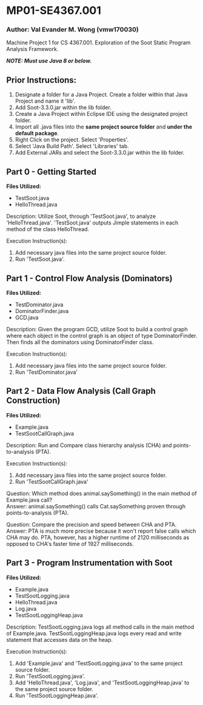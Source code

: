 # MP01-SE4367.001
### **Author:** Val Evander M. Wong (vmw170030)
Machine Project 1 for CS 4367.001. Exploration of the Soot Static Program Analysis Framework.

***NOTE: Must use Java 8 or below.***

## Prior Instructions:
1. Designate a folder for a Java Project. Create a folder within that Java Project and name it 'lib'.
2. Add Soot-3.3.0.jar within the lib folder.
3. Create a Java Project within Eclipse IDE using the designated project folder.
4. Import all .java files into the **same project source folder** and **under the default package**.
5. Right Click on the project. Select 'Properties'.
6. Select 'Java Build Path'. Select 'Libraries' tab.
7. Add External JARs and select the Soot-3.3.0.jar within the lib folder.

## Part 0 - Getting Started
**Files Utilized:**
- TestSoot.java
- HelloThread.java

Description:
Utilize Soot, through 'TestSoot.java', to analyze 'HelloThread.java'. 'TestSoot.java' outputs Jimple statements in each method of the class HelloThread.

Execution Instruction(s):
1. Add necessary java files into the same project source folder.
2. Run 'TestSoot.java'.

## Part 1 - Control Flow Analysis (Dominators)
**Files Utilized:**
- TestDominator.java
- DominatorFinder.java
- GCD.java

Description:
Given the program GCD, utilize Soot to build a control graph where each object in the control graph is an object of type DominatorFinder. Then finds all the dominators using DominatorFinder class.

Execution Instruction(s):
1. Add necessary java files into the same project source folder.
2. Run 'TestDominator.java'

## Part 2 - Data Flow Analysis (Call Graph Construction)
**Files Utilized:**
- Example.java
- TestSootCallGraph.java

Description:
Run and Compare class hierarchy analysis (CHA) and points-to-analysis (PTA).

Execution Instruction(s):
1.  Add necessary java files into the same project source folder.
2.  Run 'TestSootCallGraph.java'

Question: Which method does animal.saySomething() in the main method of Example.java call?\
Answer: animal.saySomething() calls Cat.saySomething proven through points-to-analysis (PTA).

Question: Compare the precision and speed between CHA and PTA.\
Answer: PTA is much more precise because it won't report false calls which CHA may do. PTA, however, has a higher runtime of 2120 milliseconds as opposed to CHA's faster time of 1927 milliseconds.

## Part 3 - Program Instrumentation with Soot
**Files Utilized:**
- Example.java
- TestSootLogging.java
- HelloThread.java
- Log.java
- TestSootLoggingHeap.java

Description:
TestSootLogging.java logs all method calls in the main method of Example.java. TestSootLoggingHeap.java logs every read and write statement that accesses data on the heap.

Execution Instruction(s):
1. Add 'Example.java' and 'TestSootLogging.java' to the same project source folder.
2. Run 'TestSootLogging.java'.
3. Add 'HelloThread.java', 'Log.java', and 'TestSootLoggingHeap.java' to the same project source folder.
4. Run 'TestSootLoggingHeap.java'.
